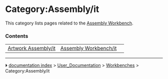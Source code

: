 # Category:Assembly/it
This category lists pages related to the [Assembly Workbench](Assembly_Workbench.md).

### Contents

|     |     |     |
| --- | --- | --- |
| [Artwork Assembly/it](Artwork_Assembly/it.md) | [Assembly Workbench/it](Assembly_Workbench/it.md) |



---
⏵ [documentation index](../README.md) > [User_Documentation](Category_User_Documentation.md) > [Workbenches](Category_Workbenches.md) > Category:Assembly/it
